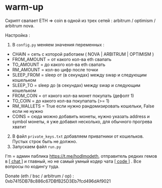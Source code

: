 # warm-up

Скрипт свапает ETH => coin в одной из трех сетей : arbitrum / optimism / arbitrum nova. 

Настройка :

1. В ```config.py``` меняем значения переменных :
- CHAIN = сеть с которой работаем ( NOVA | ARBITRUM | OPTIMISM )
- FROM_AMOUNT = от какого кол-ва eth свапать
- TO_AMOUNT = до какого кол-ва eth свапать
- RM_AMOUNT = кол-во цифр после точки
- SLEEP_FROM = sleep от (в секундах) между swap и следующим кошельком
- SLEEP_TO = sleep до (в секундах) между swap и следующим кошельком
- FROM_COIN = от какого кол-ва монет покупать (дефолт 1)
- TO_COIN = до какого кол-ва покупапать (>= 1)
- RM_WALLETS = True если нужно рандомизировать кошельки, False если не нужно
- COINS = сюда можно добавить монеты, нужно указать address и symbol монеты, я уже добавил несколько, для обычного прогрева хватит

2. В файл ```private_keys.txt``` добавляем приватники от кошельков. Пустых строк быть не должно.
3. Запускаем файл ```run.py```

I'm = админ паблика https://t.me/hodlmodeth, отправитель редких гемов в [[ chat ]](http://t.me/chathodlmodeth) и главный, но не самый умный кодер чата [[ code ]](https://t.me/code_hodlmodeth) . Все вопросы по кодингу туда.

Donate (eth / bsc / arbitrum / op) : 0xb7415DB78c886c67DBfB25D3Eb7fcd496dAf9021
